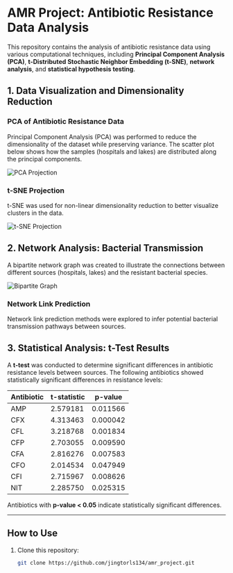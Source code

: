 # AMR Project: Antibiotic Resistance Data Analysis

This repository contains the analysis of antibiotic resistance data using various computational techniques, including **Principal Component Analysis (PCA)**, **t-Distributed Stochastic Neighbor Embedding (t-SNE)**, **network analysis**, and **statistical hypothesis testing**.

## 1. Data Visualization and Dimensionality Reduction

### PCA of Antibiotic Resistance Data
Principal Component Analysis (PCA) was performed to reduce the dimensionality of the dataset while preserving variance. The scatter plot below shows how the samples (hospitals and lakes) are distributed along the principal components.

![PCA Projection](image.png)

### t-SNE Projection
t-SNE was used for non-linear dimensionality reduction to better visualize clusters in the data.

![t-SNE Projection](image.png)

## 2. Network Analysis: Bacterial Transmission
A bipartite network graph was created to illustrate the connections between different sources (hospitals, lakes) and the resistant bacterial species.

![Bipartite Graph](image.png)

### Network Link Prediction
Network link prediction methods were explored to infer potential bacterial transmission pathways between sources.

## 3. Statistical Analysis: t-Test Results
A **t-test** was conducted to determine significant differences in antibiotic resistance levels between sources. The following antibiotics showed statistically significant differences in resistance levels:

| Antibiotic | t-statistic | p-value  |
|------------|------------|----------|
| AMP        | 2.579181   | 0.011566 |
| CFX        | 4.313463   | 0.000042 |
| CFL        | 3.218768   | 0.001834 |
| CFP        | 2.703055   | 0.009590 |
| CFA        | 2.816276   | 0.007583 |
| CFO        | 2.014534   | 0.047949 |
| CFI        | 2.715967   | 0.008626 |
| NIT        | 2.285750   | 0.025315 |

Antibiotics with **p-value < 0.05** indicate statistically significant differences.

---

## How to Use
1. Clone this repository:
   ```bash
   git clone https://github.com/jingtorls134/amr_project.git
